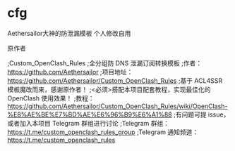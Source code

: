 # cfg
Aethersailor大神的防泄漏模板 个人修改自用


原作者

;Custom_OpenClash_Rules
;全分组防 DNS 泄漏订阅转换模板
;作者：https://github.com/Aethersailor
;项目地址：https://github.com/Aethersailor/Custom_OpenClash_Rules
;基于 ACL4SSR 模板魔改而来，感谢原作者！
;<必须>搭配本项目配套教程，实现最佳化的 OpenClash 使用效果！
;教程：https://github.com/Aethersailor/Custom_OpenClash_Rules/wiki/OpenClash-%E8%AE%BE%E7%BD%AE%E6%96%B9%E6%A1%88
;有问题可提 issue，或者加入本项目 Telegram 群组进行讨论
;Telegram 群组：https://t.me/custom_openclash_rules_group
;Telegram 通知频道：https://t.me/custom_openclash_rules

